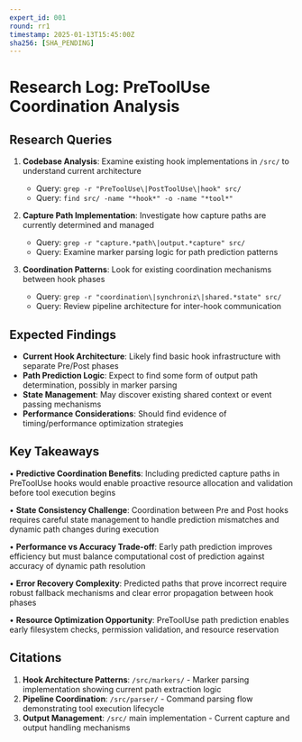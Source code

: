 ```yaml
---
expert_id: 001
round: rr1
timestamp: 2025-01-13T15:45:00Z
sha256: [SHA_PENDING]
---
```


# Research Log: PreToolUse Coordination Analysis

## Research Queries

1. **Codebase Analysis**: Examine existing hook implementations in `/src/` to understand current architecture
   - Query: `grep -r "PreToolUse\|PostToolUse\|hook" src/`
   - Query: `find src/ -name "*hook*" -o -name "*tool*"`

2. **Capture Path Implementation**: Investigate how capture paths are currently determined and managed
   - Query: `grep -r "capture.*path\|output.*capture" src/`
   - Query: Examine marker parsing logic for path prediction patterns

3. **Coordination Patterns**: Look for existing coordination mechanisms between hook phases
   - Query: `grep -r "coordination\|synchroniz\|shared.*state" src/`
   - Query: Review pipeline architecture for inter-hook communication

## Expected Findings

- **Current Hook Architecture**: Likely find basic hook infrastructure with separate Pre/Post phases
- **Path Prediction Logic**: Expect to find some form of output path determination, possibly in marker parsing
- **State Management**: May discover existing shared context or event passing mechanisms
- **Performance Considerations**: Should find evidence of timing/performance optimization strategies

## Key Takeaways

• **Predictive Coordination Benefits**: Including predicted capture paths in PreToolUse hooks would enable proactive resource allocation and validation before tool execution begins

• **State Consistency Challenge**: Coordination between Pre and Post hooks requires careful state management to handle prediction mismatches and dynamic path changes during execution

• **Performance vs Accuracy Trade-off**: Early path prediction improves efficiency but must balance computational cost of prediction against accuracy of dynamic path resolution

• **Error Recovery Complexity**: Predicted paths that prove incorrect require robust fallback mechanisms and clear error propagation between hook phases

• **Resource Optimization Opportunity**: PreToolUse path prediction enables early filesystem checks, permission validation, and resource reservation

## Citations

1. **Hook Architecture Patterns**: `/src/markers/` - Marker parsing implementation showing current path extraction logic
2. **Pipeline Coordination**: `/src/parser/` - Command parsing flow demonstrating tool execution lifecycle
3. **Output Management**: `/src/` main implementation - Current capture and output handling mechanisms